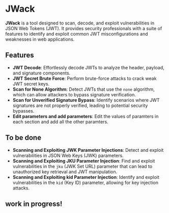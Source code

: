 # JWack

**JWack** is a tool designed to scan, decode, and exploit vulnerabilities in JSON Web Tokens (JWT). It provides security professionals with a suite of features to identify and exploit common JWT misconfigurations and weaknesses in web applications.

## Features

- **JWT Decode**: Effortlessly decode JWTs to analyze the header, payload, and signature components.
- **JWT Secret Brute Force**: Perform brute-force attacks to crack weak JWT secret keys.
- **Scan for None Algorithm**: Detect JWTs that use the `none` algorithm, which can allow attackers to bypass signature verification.
- **Scan for Unverified Signature Bypass**: Identify scenarios where JWT signatures are not properly verified, leading to potential security bypasses.
- **Edit parameters and add parameters**: Edit the values of paramters in each section and add all the other paramters. 


## To be done
- **Scanning and Exploiting JWK Parameter Injections**: Detect and exploit vulnerabilities in JSON Web Keys (JWK) parameters.
- **Scanning and Exploiting JKU Parameter Injection**: Find and exploit vulnerabilities in the `jku` (JWK Set URL) parameter that can lead to unauthorized key retrieval and JWT manipulation.
- **Scanning and Exploiting kid Parameter Injection**: Identify and exploit vulnerabilities in the `kid` (Key ID) parameter, allowing for key injection attacks.

## work in progress!

